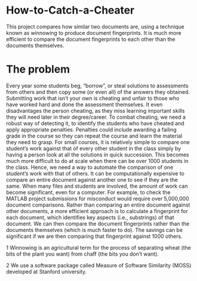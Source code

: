 # How-to-Catch-a-Cheater
This project compares how similar two documents are, using a
technique known as winnowing to produce document fingerprints. It is much more efficient to
compare the document fingerprints to each other than the documents themselves.
# The problem
Every year some students beg, “borrow”, or steal solutions to assessments from others and then
copy some (or even all) of the answers they obtained. Submitting work that isn’t your own is
cheating and unfair to those who have worked hard and done the assessment themselves. It even
disadvantages the person cheating, as they miss learning important skills they will need later in their
degree/career.
To combat cheating, we need a robust way of detecting it, to identify the students who have
cheated and apply appropriate penalties. Penalties could include awarding a failing grade in the
course so they can repeat the course and learn the material they need to grasp. 
For small courses, it is relatively simple to compare one student’s work against that of every other
student in the class simply by having a person look at all the solutions in quick succession. This
becomes much more difficult to do at scale when there can be over 1000 students in the class.
Hence, we need a way to automate the comparison of one student’s work with that of others.
It can be computationally expensive to compare an entire document against another one to see if
they are the same. When many files and students are involved, the amount of work can become
significant, even for a computer. For example, to check the MATLAB project submissions for
misconduct would require over 5,000,000 document comparisons. Rather than comparing an entire
document against other documents, a more efficient approach is to calculate a fingerprint for each
document, which identifies key aspects (i.e., substrings) of that document. We can then compare the
document fingerprints rather than the documents themselves (which is much faster to do).
The savings can be significant if we are then comparing that fingerprint against 1000 others.

1 Winnowing is an agricultural term for the process of separating wheat (the bits of the plant you want) from
chaff (the bits you don’t want).

2 We use a software package called Measure of Software Similarity (MOSS) developed at Stanford university.
